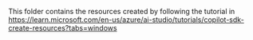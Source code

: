 This folder contains the resources created by following the tutorial in https://learn.microsoft.com/en-us/azure/ai-studio/tutorials/copilot-sdk-create-resources?tabs=windows